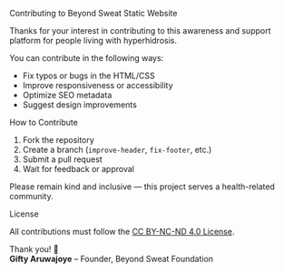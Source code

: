  Contributing to Beyond Sweat Static Website

Thanks for your interest in contributing to this awareness and support platform for people living with hyperhidrosis.

You can contribute in the following ways:

- Fix typos or bugs in the HTML/CSS
- Improve responsiveness or accessibility
- Optimize SEO metadata
- Suggest design improvements


 How to Contribute

1. Fork the repository
2. Create a branch (`improve-header`, `fix-footer`, etc.)
3. Submit a pull request
4. Wait for feedback or approval

Please remain kind and inclusive — this project serves a health-related community.

 License

All contributions must follow the [CC BY-NC-ND 4.0 License](./LICENSE.md).

Thank you! 🙌  
**Gifty Aruwajoye** – Founder, Beyond Sweat Foundation

